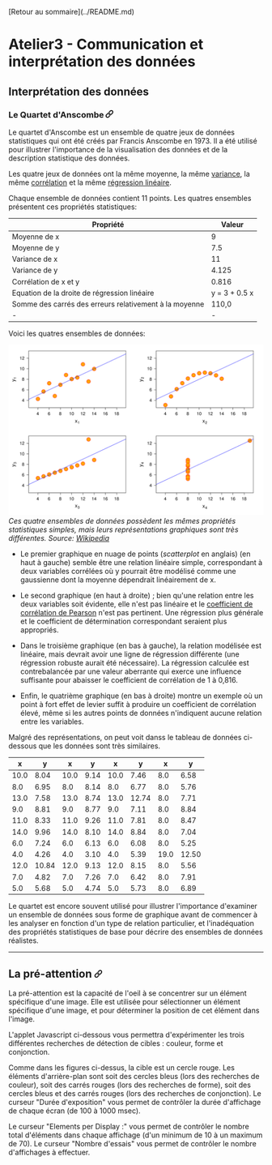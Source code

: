<p style="text-align:left;">
    [Retour au sommaire](../README.md)
</p>

# Atelier3 - Communication et interprétation des données

## Interprétation des données

### Le Quartet d'Anscombe <a href="Anscombe, Francis J. (1973) Graphs in statistical analysis. American Statistician, 27, 17–21" target="_blank"><img src="images/chain.png" width="15" height="15" /></a>

Le quartet d'Anscombe est un ensemble de quatre jeux de données statistiques qui ont été créés par Francis Anscombe en 1973. Il a été utilisé pour illustrer l'importance de la visualisation des données et de la description statistique des données.

Les quatre jeux de données ont la même moyenne, la même [variance](https://fr.wikipedia.org/wiki/Variance_(math%C3%A9matiques)), la même [corrélation](https://fr.wikipedia.org/wiki/Corr%C3%A9lation_(statistiques)) et la même [régression linéaire](https://fr.wikipedia.org/wiki/R%C3%A9gression_lin%C3%A9aire).

Chaque ensemble de données contient 11 points. Les quatres ensembles présentent ces propriétés statistiques:

| Propriété | Valeur |
|-----------|--------|
| Moyenne de x | 9 |
| Moyenne de y | 7.5 |
| Variance de x | 11 |
| Variance de y | 4.125 |
| Corrélation de x et y | 0.816 |
| Equation de la droite de régression linéaire | y = 3 + 0.5 x |
| Somme des carrés des erreurs relativement à la moyenne | 110,0 |
| - | - |

Voici les quatres ensembles de données:

![Quartet d'Anscombe](images/Anscombe.svg)
*Ces quatre ensembles de données possèdent les mêmes propriétés statistiques simples, mais leurs représentations graphiques sont très différentes.*
*Source: [Wikipedia](https://en.wikipedia.org/wiki/Anscombe%27s_quartet)*

* Le premier graphique en nuage de points (*scatterplot* en anglais) (en haut à gauche) semble être une relation linéaire simple, correspondant à deux variables corrélées où y pourrait être modélisé comme une gaussienne dont la moyenne dépendrait linéairement de x.

* Le second graphique (en haut à droite) ; bien qu'une relation entre les deux variables soit évidente, elle n'est pas linéaire et le [coefficient de corrélation de Pearson](http://www.biostat.ulg.ac.be/pages/Site_r/corr_pearson.html) n'est pas pertinent. Une régression plus générale et le coefficient de détermination correspondant seraient plus appropriés.

* Dans le troisième graphique (en bas à gauche), la relation modélisée est linéaire, mais devrait avoir une ligne de régression différente (une régression robuste aurait été nécessaire). La régression calculée est contrebalancée par une valeur aberrante qui exerce une influence suffisante pour abaisser le coefficient de corrélation de 1 à 0,816.

* Enfin, le quatrième graphique (en bas à droite) montre un exemple où un point à fort effet de levier suffit à produire un coefficient de corrélation élevé, même si les autres points de données n'indiquent aucune relation entre les variables.

Malgré des représentations, on peut voit danss le tableau de données ci-dessous que les données sont très similaires.


| x | y | x | y | x | y | x | y |
|---|---|---|---|---|---|---|---|
| 10.0 | 8.04 | 10.0 | 9.14 | 10.0 | 7.46 | 8.0 | 6.58 |
| 8.0 | 6.95 | 8.0 | 8.14 | 8.0 | 6.77 | 8.0 | 5.76 |
| 13.0 | 7.58 | 13.0 | 8.74 | 13.0 | 12.74 | 8.0 | 7.71 |
| 9.0 | 8.81 | 9.0 | 8.77 | 9.0 | 7.11 | 8.0 | 8.84 |
| 11.0 | 8.33 | 11.0 | 9.26 | 11.0 | 7.81 | 8.0 | 8.47 |
| 14.0 | 9.96 | 14.0 | 8.10 | 14.0 | 8.84 | 8.0 | 7.04 |
| 6.0 | 7.24 | 6.0 | 6.13 | 6.0 | 6.08 | 8.0 | 5.25 |
| 4.0 | 4.26 | 4.0 | 3.10 | 4.0 | 5.39 | 19.0 | 12.50 |
| 12.0 | 10.84 | 12.0 | 9.13 | 12.0 | 8.15 | 8.0 | 5.56 |
| 7.0 | 4.82 | 7.0 | 7.26 | 7.0 | 6.42 | 8.0 | 7.91 |
| 5.0 | 5.68 | 5.0 | 4.74 | 5.0 | 5.73 | 8.0 | 6.89 |


Le quartet est encore souvent utilisé pour illustrer l'importance d'examiner un ensemble de données sous forme de graphique avant de commencer à les analyser en fonction d'un type de relation particulier, et l'inadéquation des propriétés statistiques de base pour décrire des ensembles de données réalistes.

---

## La pré-attention <a href="https://www.ncbi.nlm.nih.gov/pmc/articles/PMC6513732/" target="_blank"><img src="images/chain.png" width="15" height="15" /></a>

La pré-attention est la capacité de l'oeil à se concentrer sur un élément spécifique d'une image. Elle est utilisée pour sélectionner un élément spécifique d'une image, et pour déterminer la position de cet élément dans l'image.

L'applet Javascript ci-dessous vous permettra d'expérimenter les trois différentes recherches de détection de cibles : couleur, forme et conjonction.

Comme dans les figures ci-dessus, la cible est un cercle rouge. Les éléments d'arrière-plan sont soit des cercles bleus (lors des recherches de couleur), soit des carrés rouges (lors des recherches de forme), soit des cercles bleus et des carrés rouges (lors des recherches de conjonction). Le curseur "Durée d'exposition" vous permet de contrôler la durée d'affichage de chaque écran (de 100 à 1000 msec).

Le curseur "Elements per Display :" vous permet de contrôler le nombre total d'éléments dans chaque affichage (d'un minimum de 10 à un maximum de 70). Le curseur "Nombre d'essais" vous permet de contrôler le nombre d'affichages à effectuer.
